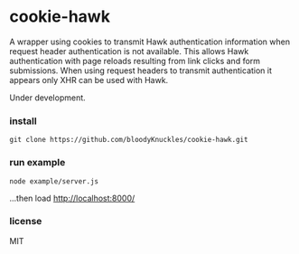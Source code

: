 # cookie-hawk

A wrapper using cookies to transmit Hawk authentication information when request 
header authentication is not available. This allows Hawk authentication with page 
reloads resulting from link clicks and form submissions. When using request headers 
to transmit authentication it appears only XHR can be used with Hawk.

Under development.

### install
```
git clone https://github.com/bloodyKnuckles/cookie-hawk.git
```

### run example
```
node example/server.js
```
...then load [http://localhost:8000/](http://localhost:8000/)

### license

MIT
